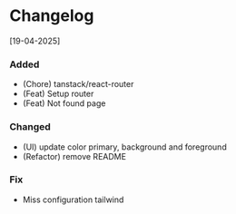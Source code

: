 # Changelog

[19-04-2025]

### Added

- (Chore) tanstack/react-router
- (Feat) Setup router
- (Feat) Not found page

### Changed

- (UI) update color primary, background and foreground
- (Refactor) remove README

### Fix

- Miss configuration tailwind
